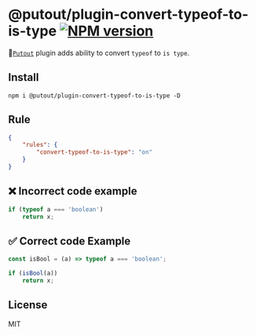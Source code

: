 # @putout/plugin-convert-typeof-to-is-type [![NPM version][NPMIMGURL]][NPMURL]

[NPMIMGURL]: https://img.shields.io/npm/v/@putout/plugin-convert-typeof-to-is-type.svg?style=flat&longCache=true
[NPMURL]: https://npmjs.org/package/@putout/plugin-convert-typeof-to-is-type "npm"

🐊[`Putout`](https://github.com/coderaiser/putout) plugin adds ability to convert `typeof` to `is type`.

## Install

```
npm i @putout/plugin-convert-typeof-to-is-type -D
```

## Rule

```json
{
    "rules": {
        "convert-typeof-to-is-type": "on"
    }
}
```

## ❌ Incorrect code example

```js
if (typeof a === 'boolean')
    return x;
```

## ✅ Correct code Example

```js
const isBool = (a) => typeof a === 'boolean';

if (isBool(a))
    return x;
```

## License

MIT
